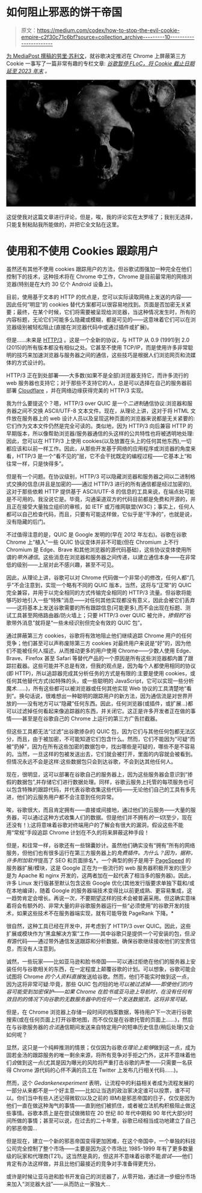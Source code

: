 # 如何阻止邪恶的饼干帝国

> 原文：<https://medium.com/codex/how-to-stop-the-evil-cookie-empire-c2f30c71c6bf?source=collection_archive---------10----------------------->

[为 MediaPost 撰稿的劳里·苏利文](https://www.mediapost.com/publications/author/2023/laurie-sullivan/)，就谷歌决定推迟在 Chrome 上屏蔽第三方 Cookie 一事写了一篇非常有趣的专栏文章: [*谷歌暂停 FLoC，将 Cookie 截止日期延至 2023 年末*](https://www.mediapost.com/publications/article/364508/google-pauses-floc-extends-cookie-deadline-to-lat.html) *。*

![](img/1b59c39f363f5886efb2c2ad6f4ff310.png)

这促使我对这篇文章进行评论，但是，唉，我的评论实在太罗嗦了；我别无选择，只能复制粘贴我所能做的，并把它全文贴在这里。

# 使用和不使用 Cookies 跟踪用户

虽然还有其他不使用 cookies 跟踪用户的方法，但谷歌试图强加一种完全在他们控制下的技术，这种技术将在 Chrome 中工作，Chrome 是目前最常用的网络浏览器(特别是在大约 30 亿个 Android 设备上)。

目前，使用基于文本的 HTTP 的优点是，您可以实际读取网络上发送的内容——因此任何“明显”的 cookies 替代方案都可以很容易地找到。页面是否加密无关紧要；最终，在某个时候，它们将需要被呈现给浏览器，当这种情况发生时，所有的内容标题，无论它们可能多么隐藏或模糊，都是可见的——这意味着它们可以在浏览器级别被轻松阻止(直接在浏览器代码中或通过插件或扩展)。

但是……未来是 [HTTP/3](https://developers.cloudflare.com/http3/) 。这是一个全新的协议，与 HTTP 从 0.9 (1991)到 2.0 (2015)的所有版本都没有相似之处。它甚至不使用 TCP/IP，而是使用许多非常聪明的技巧来加速浏览器与服务器之间的通信，这些技巧是根据人们浏览网页和流媒体的方式设计的。

HTTP/3 正在到处部署——大多数(如果不是全部)浏览器支持它，而许多流行的 web 服务器也支持它；对于那些不支持它的人，总是可以选择在自己的服务器前部署 [Cloudflare](https://cloudflare.com/) ，并在网络边缘获得完美的 HTTP/3 实现。

我为什么要提这个？嗯，HTTP/3 over QUIC 是一个*二进制*通信协议:浏览器和服务器之间不交换 ASCII/UTF-8 文本文件。现在，从理论上讲，这对于将 HTML 文件放在服务器上的 web 设计人员以及呈现这种页面的浏览器来说都是无关紧要的:它们作为文本文件仍然是完全可读的。类似地，因为 HTTP/3 向后兼容 HTTP 的早期版本，所以像帮助浏览器/服务器通信的头这样的公共特性也将被透明地处理:因此，您可以在 HTTP/3 上使用 cookies(以及放置在头上的任何其他东西),一切都应该和以前一样工作。因此，从那些开发基于网络的应用程序或浏览器的角度来看，HTTP/3 是一个“看不见的”层，它不会干扰既定的编程过程——它基本上“和往常一样，只是快得多”。

但是有一个问题。在协议级别，HTTP/3 可以隐藏浏览器和服务器之间以二进制格式交换的信息(并且是加密的——通过 HTTP/3 进行的所有通信都是经过加密的),这对于那些依赖 HTTP 提供基于 ASCII/UTF-8 的信息的工具来说，在端点处可能是不可用的。我没说它是。毕竟，沟通渠道双方的代码目前都是免费和开源的，并且正在接受大量独立组织的审核，如 IETF 或万维网联盟(W3C)；事实上，任何人都可以自己检查代码，而且，只要有可能这样做，它似乎是“干净的”，也就是说，没有隐藏的后门。

不过值得注意的是，QUIC 是 Google 发明的(早在 2012 年左右)。谷歌在谷歌 Chrome 上“植入”一些 QUIC 协议变体并非不可能(但在 Chromium 上不行 Chromium 是 Edge、Brave 和其他浏览器的源代码基础)，这些协议变体使用所谓的*带外通信*。这些消息在浏览器和服务器之间传递，以建立通信本身——在非常低的级别——上层对此不感兴趣，甚至不可见。

因此，从理论上讲，谷歌可以对 Chrome 代码做一个非常小的修改，任何人都“几乎”不会注意到，实现一个略有不同的 QUIC 版本，当然，这将与“正常”的 QUIC 完全兼容，并用于以完全相同的方式传输完全相同的 HTTP/3 流量。但谷歌将能够巧妙地引入一些“特殊”消息——对任何其他实现都没有意义，因此会被它们丢弃——这将基本上发送谷歌需要的所有跟踪信息(可能更多),而不会出现在标题、测试工具甚至网络路由器/防火墙上；只要 HTTP/3 over QUIC 被允许，*掺假的*“谷歌带外消息”就将是“一些未经识别但完全有效的 QUIC 包”。

通过屏蔽第三方 cookies，谷歌将有效地阻止他们继续追踪 Chrome 用户的任何竞争；他们甚至可以声称废除第三方 cookies 对最终用户来说是“好”的，因为他们不能被任何人描述，从而推动更多的用户使用 Chrome——少数人使用 Edge、Brave、Firefox 甚至 Safari 等替代产品的一个原因是所有这些浏览器都内置了跟踪拦截器。这些可能并不总是有效，但我的观点是，因为每个人都使用相同的协议(即 HTTP)，所以追踪器完成其分析任务的方式是有限的:主要是使用 cookies，或任何其他替代方式(如特殊的头，或一些聪明的 JavaScript，它可以实现一些分析魔术……)，所有这些都可以被浏览器或任何其他实现 Web 协议的工具清楚地“看到”。换句话说，很难想出一种聪明的跟踪用户的新方法，因为通信流是对世界开放的——没有地方可以“隐藏”任何东西。因此，任何浏览器(或插件，或扩展…)都可以过滤掉任何看起来像追踪器的东西，并关闭它。这正是许多开发者正在做的事情——甚至是在谷歌自己的 Chrome 上运行的第三方广告拦截器。

但这些工具都无法“过滤”出谷歌掺杂的 QUIC 包，因为它们与其他任何包都无法区分，而且，由于被加密，不可能知道它们包含什么。然而，它们不能因为“可疑”而被“扔掉”，因为在所有这些加密的数据包中，找出哪些是可疑的，哪些不是不容易的。当然，一旦这样的包被发送出去，它们就会被打开，里面的内容就会被看到。但情况永远不会是这样:这些数据包只会到达谷歌，不会到达其他任何人。

现在，很明显，这可以部署在谷歌自己的服务器上，因为这些服务器会意识到“掺假的数据包”,并存储它们进行数据处理。同样，谷歌云服务上托管的每项服务也可以包含特殊的跟踪代码，并代表谷歌收集这些代码——无论他们自己的工具有多先进，他们的云服务用户都不会注意到任何异常。

唉，谷歌很大，而且肯定拥有——直接或间接地，通过他们的云服务——大量的服务器，可以通过这种方式收集人们的数据。但是他们并不拥有*的一切*(至少，现在还没有！);这将意味着谷歌对终端用户的了解会有很大的漏洞，假设这些不能用“常规”手段追踪 Chrome 计划在不久的将来屏蔽这种手段！

但是，和往常一样，谷歌还有一些锦囊妙计。虽然他们确实没有“拥有”所有的网络服务，但他们也有很多运行在第三方服务器上的*免费插件。为什么？因为，据称，许多附加软件*提高了 SEO 和页面排名*。一个典型的例子是用于 [PageSpeed](https://developers.google.com/speed/pagespeed/module/) 的服务器扩展/模块，这是 Google 正在为一些流行的 web 服务器积极开发的(至少是为 Apache 和 nginx 开发的，这两者加在一起代表了相当多的服务器)。因此，许多 Linux 发行版甚至默认包含这些 Google 优化(其他发行版要求单独下载和/或在本地编译)，随着 Google 的服务器端技术变得比以前更成熟、更容易集成，这一趋势肯定会增长。再说一次，不要期望这样的技术会被普遍采用。但这确实意味着将会有额外的、非常大量的非谷歌服务器运行一些“必须使用”的谷歌开发的技术，如果这些技术不在服务器端实现，就有可能导致 PageRank 下降。*

很自然，这种工具已经在开发中，并考虑到了 HTTP/3 over QUIC。因此，这些扩展或模块作为“黑盒解决方案”工作——其中谷歌只是提供一个可安装的包，但*没有*源代码——通过带外通信发送跟踪和分析数据，确保谷歌继续接收他们的宝贵信息，而没有人注意到。

诚然，一些玩家——比如亚马逊和脸书帝国——可以通过拒绝在他们的服务器上安装任何与谷歌相关的东西，在一定程度上颠覆谷歌的计划。可以想象，谷歌可能会试图将 Chrome *的个人资料直接*发送给谷歌。然而，他们不能实时做到这一点，因为这将非常可疑:毕竟，那些 QUIC 包*的*目的地*可以被过滤掉——即使他们的内容可能受到加密保护——如果 Chrome 在脸书或亚马逊上导航时，在没有任何有效目的的情况下向谷歌的无数服务器中的任何一个发送数据流，这将非常可疑。*

但是，在 Chrome 浏览器上存储一段时间的档案数据，等待用户下一次进行谷歌搜索(或在任何页面上打开谷歌地图，而不仅仅是在谷歌托管的页面上……)，然后在与谷歌服务器的*合法*通信期间发送来自特定用户的短串历史信息(稍后处理)又会如何呢？

显然，这只是一个纯粹推测的情景；仅仅因为谷歌*在理论上能够*做到这一点，成为固若金汤的跟踪服务的唯一剩余来源，将所有竞争对手拒之门外，这并不意味着他们*会*做到这一点(尤其是因为曝光的风险将严重打击谷歌的声誉——只需要一名获得 Chrome 源代码的心怀不满的员工在 Twitter 上发布几行相关代码……)。

然而，这个 *Gedankenexperiment* 表明，让流程中的利益相关者成为流程发展的一部分从来都不是一个好主意——比如让当选的政治家决定谁可以投票，谁不可以。你们当中有些人还记得微软(以及之前的 IBM)是邪恶帝国的日子，仅仅是因为他们一直在做这种淘气的事情——直到他们被抓住，或者被立法机构积极阻止做这些事情。谷歌本质上是在尝试做微软在 20 世纪 80 年代中期和 90 年代大部分时间所做的事情；甚至可以说，在过去的二十年里，谷歌已经相当成功地建立了自己的邪恶帝国...

但是现在，建立一个新的邪恶帝国变得更加困难，在这个帝国中，一个单独的科技公司完全控制了整个市场——主要是因为这个市场比 1985-1999 年有了更多数量级的玩家和代理商(T21)。这当然是真的，但这并不意味着谷歌不能*尝试*——他们肯定有办法这样做，并且比他们最接近的竞争对手准备得更充分。

或许是时候让亚马逊和脸书开发自己的浏览器了，从零开始，通过进一步细分市场来加入“浏览器大战”——从而防止一家独大...